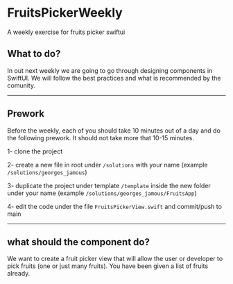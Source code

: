 # FruitsPickerWeekly
A weekly exercise for fruits picker swiftui

## What to do?

In out next weekly we are going to go through designing components in SwiftUI.
We will follow the best practices and what is recommended by the comunity.

---

## Prework

Before the weekly, each of you should take 10 minutes out of a day and do the following prework.
It should not take more that 10-15 minutes.

1- clone the project

2- create a new file in root under `/solutions` with your name (example `/solutions/georges_jamous`)

3- duplicate the project under template `/template` inside the new folder under your name (example `/solutions/georges_jamous/FruitsApp`)

4- edit the code under the file `FruitsPickerView.swift` and commit/push to main

---

## what should the component do?
We want to create a fruit picker view that will allow the user or developer to pick fruits (one or just many fruits).
You have been given a list of fruits already.

